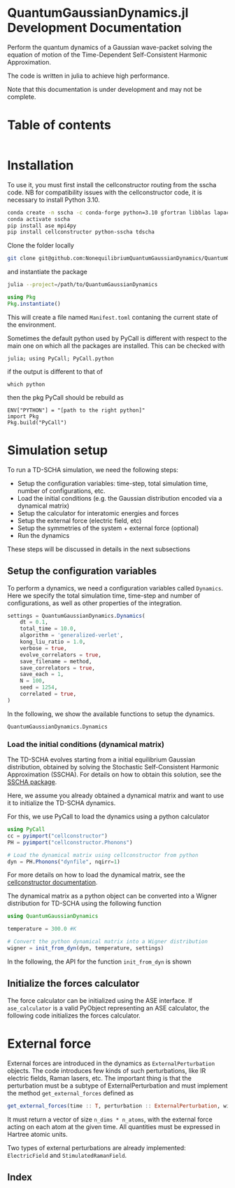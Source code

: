 # QuantumGaussianDynamics.jl Development Documentation

Perform the quantum dynamics of a Gaussian wave-packet solving the equation of motion of the Time-Dependent Self-Consistent Harmonic Approximation.

The code is written in julia to achieve high performance.

Note that this documentation is under development and may not be complete.

# Table of contents

```@contents
```

# Installation
To use it, you must first install the cellconstructor routing from the sscha code. NB for compatibility
issues with the cellconstructor code, it is necessary to install Python 3.10.

```bash
conda create -n sscha -c conda-forge python=3.10 gfortran libblas lapack openmpi openmpi-mpicc pip numpy scipy spglib=2.2 setuptools=64
conda activate sscha
pip install ase mpi4py
pip install cellconstructor python-sscha tdscha
```

Clone the folder locally

```bash
git clone git@github.com:NonequilibriumQuantumGaussianDynamics/QuantumGaussianDynamics.jl.git
```

and instantiate the package

```bash
julia --project=/path/to/QuantumGaussianDynamics
```

```julia
using Pkg
Pkg.instantiate()
```

This will create a file named ``Manifest.toml`` contaning the current state of the environment.

Sometimes the default python used by PyCall is different with respect to the main one on which all the packages are installed.
This can be checked with

```
julia; using PyCall; PyCall.python
```

if the output is different to that of 

```
which python
```

then the pkg PyCall should be rebuild as

```
ENV["PYTHON"] = "[path to the right python]"
import Pkg
Pkg.build("PyCall")
```


# Simulation setup

To run a TD-SCHA simulation, we need the following steps:

- Setup the configuration variables: time-step, total simulation time, number of configurations, etc.
- Load the initial conditions (e.g. the Gaussian distribution encoded via a dynamical matrix)
- Setup the calculator for interatomic energies and forces
- Setup the external force (electric field, etc)
- Setup the symmetries of the system + external force (optional)
- Run the dynamics

These steps will be discussed in details in the next subsections

## Setup the configuration variables

To perform a dynamics, we need a configuration variables called `Dynamics`.
Here we specify the total simulation time, time-step and number of configurations, as well as other properties of the integration.


```julia
settings = QuantumGaussianDynamics.Dynamics(
    dt = 0.1,
    total_time = 10.0,
    algorithm = 'generalized-verlet',
    kong_liu_ratio = 1.0,
    verbose = true,
    evolve_correlators = true,
    save_filename = method,
    save_correlators = true,
    save_each = 1,
    N = 100,
    seed = 1254,
    correlated = true,
)
```

In the following, we show the available functions to setup the dynamics.

```@docs
QuantumGaussianDynamics.Dynamics
```

### Load the initial conditions (dynamical matrix)

The TD-SCHA evolves starting from a initial equilibrium Gaussian distribution, obtained by solving the Stochastic Self-Consistent Harmonic Approximation (SSCHA).
For details on how to obtain this solution, see the [SSCHA package](https://sscha.eu).

Here, we assume you already obtained a dynamical matrix and want to use it to initialize the TD-SCHA dynamics.

For this, we use PyCall to load the dynamics using a python calculator

```julia
using PyCall
cc = pyimport("cellconstructor")
PH = pyimport("cellconstructor.Phonons")

# Load the dynamical matrix using cellconstructor from python
dyn = PH.Phonons("dynfile", nqirr=1)
```

For more details on how to load the dynamical matrix, see the [cellconstructor documentation](https://sscha.eu/documentation/).

The dynamical matrix as a python object can be converted into a Wigner distribution for TD-SCHA using the following function

```julia
using QuantumGaussianDynamics

temperature = 300.0 #K

# Convert the python dynamical matrix into a Wigner distribution
wigner = init_from_dyn(dyn, temperature, settings)
```

In the following, the API for the function `init_from_dyn` is shown


## Initialize the forces calculator

The force calculator can be initialized using the ASE interface.
If `ase_calculator` is a valid PyObject representing an ASE calculator, the following code initializes the forces calculator.

# External force

External forces are introduced in the dynamics as `ExternalPerturbation` objects. The code introduces few kinds of such perturbations, like IR electric fields, Raman lasers, etc. The important thing is that the perturbation must be a subtype of ExternalPerturbation and must implement the method `get_external_forces` defined as

```julia
get_external_forces(time :: T, perturbation :: ExternalPerturbation, wigner :: WignerDistribution{T}) :: Vector{T} where {T}
```

It must return a vector of size `n_dims * n_atoms`, with the external force acting on each atom at the given time. All quantities must be expressed in Hartree atomic units.

Two types of external perturbations are already implemented: `ElectricField` and `StimulatedRamanField`.



## Index

```@index
```
